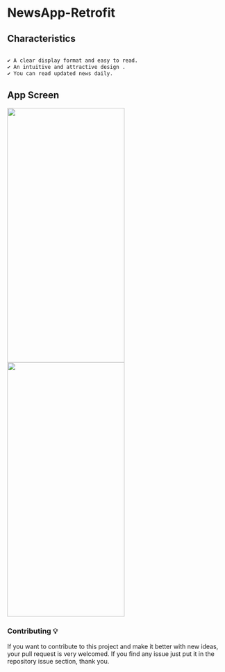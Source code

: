 # NewsApp-Retrofit

## Characteristics 

```bash

✔ A clear display format and easy to read. 
✔ An intuitive and attractive design .
✔ You can read updated news daily.

```

## App Screen
<img src="https://github.com/JahidHasanCO/NewsApp-Retrofit/blob/master/ART/App.png" width="270" height="585"> <img src="https://github.com/JahidHasanCO/NewsApp-Retrofit/blob/master/ART/App%20Dark.png" width="270" height="585">


### Contributing 💡
If you want to contribute to this project and make it better with new ideas, your pull request is very welcomed.
If you find any issue just put it in the repository issue section, thank you.

